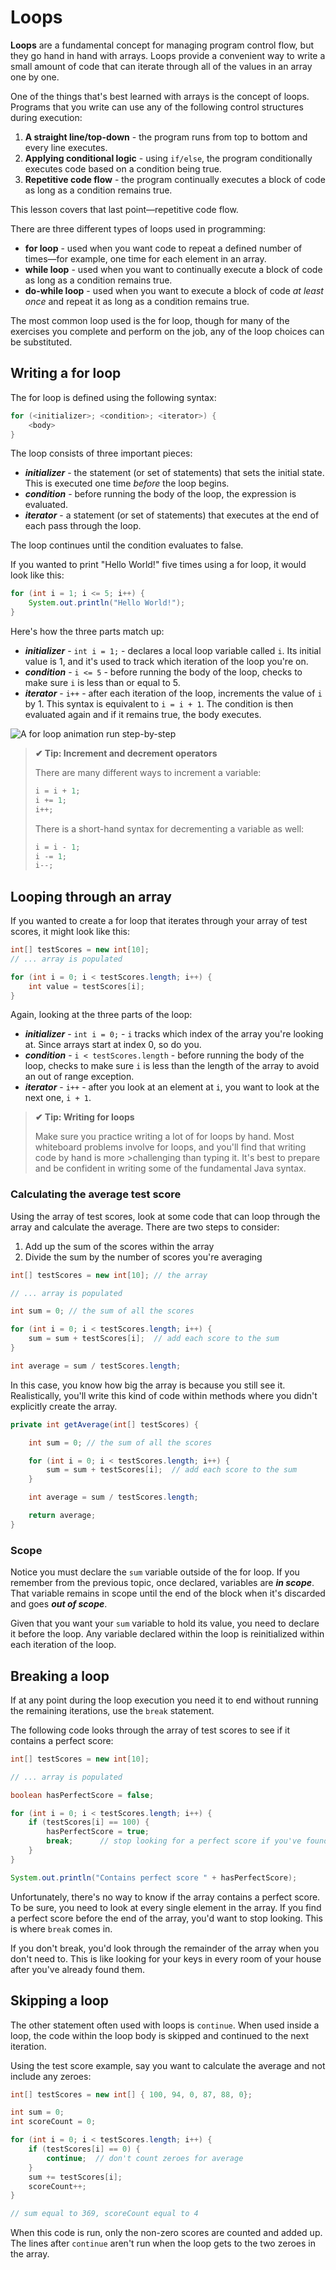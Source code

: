# Loops

**Loops** are a fundamental concept for managing program control flow, but they go hand in hand with arrays. Loops provide a convenient way to write a small amount of code that can iterate through all of the values in an array one by one.

One of the things that's best learned with arrays is the concept of loops. Programs that you write can use any of the following control structures during execution:

1.  **A straight line/top-down** - the program runs from top to bottom and every line executes.
2.  **Applying conditional logic** - using `if/else`, the program conditionally executes code based on a condition being true.
3.  **Repetitive code flow** - the program continually executes a block of code as long as a condition remains true.

This lesson covers that last point—repetitive code flow.

There are three different types of loops used in programming:

-   **for loop** - used when you want code to repeat a defined number of times—for example, one time for each element in an array.
-   **while loop** - used when you want to continually execute a block of code as long as a condition remains true.
-   **do-while loop** - used when you want to execute a block of code _at least once_ and repeat it as long as a condition remains true.

The most common loop used is the for loop, though for many of the exercises you complete and perform on the job, any of the loop choices can be substituted.

## Writing a for loop
The for loop is defined using the following syntax:

```java
for (<initializer>; <condition>; <iterator>) {
    <body>
}
```

The loop consists of three important pieces:

-   **_initializer_** - the statement (or set of statements) that sets the initial state. This is executed one time _before_ the loop begins.
-   **_condition_** - before running the body of the loop, the expression is evaluated.
-   **_iterator_** - a statement (or set of statements) that executes at the end of each pass through the loop.

The loop continues until the condition evaluates to false.

If you wanted to print "Hello World!" five times using a for loop, it would look like this:

```java
for (int i = 1; i <= 5; i++) {
    System.out.println("Hello World!");
}
```

Here's how the three parts match up:

-   **_initializer_** - `int i = 1;` - declares a local loop variable called `i`. Its initial value is 1, and it's used to track which iteration of the loop you're on.
-   **_condition_** - `i <= 5` - before running the body of the loop, checks to make sure `i` is less than or equal to 5.
-   **_iterator_** - `i++` - after each iteration of the loop, increments the value of `i` by 1. This syntax is equivalent to `i = i + 1`. The condition is then evaluated again and if it remains true, the body executes.

![A for loop animation run step-by-step](https://user-images.githubusercontent.com/94882786/164583111-de7865b3-9b68-462f-9e98-21f7301010cf.gif)

>**✔ Tip: Increment and decrement operators**
> 
>There are many different ways to increment a variable:
>
>```java
>i = i + 1;
>i += 1;
>i++;
>```
>
>There is a short-hand syntax for decrementing a variable as well:
>
>```java
>i = i - 1;
>i -= 1;
>i--;
>```

## Looping through an array
If you wanted to create a for loop that iterates through your array of test scores, it might look like this:

```java
int[] testScores = new int[10];
// ... array is populated

for (int i = 0; i < testScores.length; i++) {
    int value = testScores[i];
}
```

Again, looking at the three parts of the loop:

-   **_initializer_** - `int i = 0;` - `i` tracks which index of the array you're looking at. Since arrays start at index 0, so do you.
-   **_condition_** - `i < testScores.length` - before running the body of the loop, checks to make sure `i` is less than the length of the array to avoid an out of range exception.
-   **_iterator_** - `i++` - after you look at an element at `i`, you want to look at the next one, `i + 1`.

>**✔ Tip: Writing for loops**
> 
>Make sure you practice writing a lot of for loops by hand. Most whiteboard problems involve for loops, and you'll find that writing code by hand is more >challenging than typing it. It's best to prepare and be confident in writing some of the fundamental Java syntax.

### Calculating the average test score
Using the array of test scores, look at some code that can loop through the array and calculate the average. There are two steps to consider:

1.  Add up the sum of the scores within the array
2.  Divide the sum by the number of scores you're averaging

```java
int[] testScores = new int[10]; // the array

// ... array is populated

int sum = 0; // the sum of all the scores

for (int i = 0; i < testScores.length; i++) {
    sum = sum + testScores[i];  // add each score to the sum
}

int average = sum / testScores.length;
```

In this case, you know how big the array is because you still see it. Realistically, you'll write this kind of code within methods where you didn't explicitly create the array.

```java
private int getAverage(int[] testScores) {

    int sum = 0; // the sum of all the scores

    for (int i = 0; i < testScores.length; i++) {
        sum = sum + testScores[i];  // add each score to the sum
    }

    int average = sum / testScores.length;

    return average;
}
```

### Scope
Notice you must declare the `sum` variable outside of the for loop. If you remember from the previous topic, once declared, variables are **_in scope_**. That variable remains in scope until the end of the block when it's discarded and goes **_out of scope_**.

Given that you want your `sum` variable to hold its value, you need to declare it before the loop. Any variable declared within the loop is reinitialized within each iteration of the loop.

## Breaking a loop
If at any point during the loop execution you need it to end without running the remaining iterations, use the `break` statement.

The following code looks through the array of test scores to see if it contains a perfect score:

```java
int[] testScores = new int[10];

// ... array is populated

boolean hasPerfectScore = false;

for (int i = 0; i < testScores.length; i++) {
    if (testScores[i] == 100) {
        hasPerfectScore = true;
        break;      // stop looking for a perfect score if you've found one
    }
}

System.out.println("Contains perfect score " + hasPerfectScore);
```

Unfortunately, there's no way to know if the array contains a perfect score. To be sure, you need to look at every single element in the array. If you find a perfect score before the end of the array, you'd want to stop looking. This is where `break` comes in.

If you don't break, you'd look through the remainder of the array when you don't need to. This is like looking for your keys in every room of your house after you've already found them.

## Skipping a loop
The other statement often used with loops is `continue`. When used inside a loop, the code within the loop body is skipped and continued to the next iteration.

Using the test score example, say you want to calculate the average and not include any zeroes:

```java
int[] testScores = new int[] { 100, 94, 0, 87, 88, 0};

int sum = 0;
int scoreCount = 0;

for (int i = 0; i < testScores.length; i++) {
    if (testScores[i] == 0) {
        continue;  // don't count zeroes for average
    }
    sum += testScores[i];
    scoreCount++;
}

// sum equal to 369, scoreCount equal to 4
```

When this code is run, only the non-zero scores are counted and added up. The lines after `continue` aren't run when the loop gets to the two zeroes in the array.
